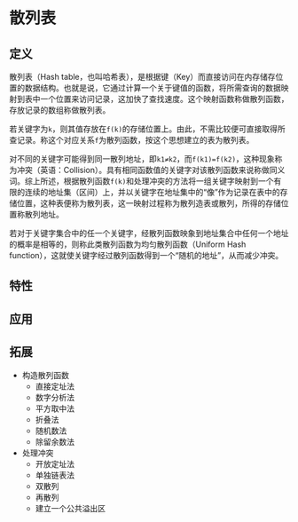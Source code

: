 # 散列表
## 定义
散列表（Hash table，也叫哈希表），是根据键（Key）而直接访问在内存储存位置的数据结构。也就是说，它通过计算一个关于键值的函数，将所需查询的数据映射到表中一个位置来访问记录，这加快了查找速度。这个映射函数称做散列函数，存放记录的数组称做散列表。

若关键字为`k`，则其值存放在`f(k)`的存储位置上。由此，不需比较便可直接取得所查记录。称这个对应关系`f`为散列函数，按这个思想建立的表为散列表。

对不同的关键字可能得到同一散列地址，即`k1≠k2`，而`f(k1)=f(k2)`，这种现象称为冲突（英语：Collision）。具有相同函数值的关键字对该散列函数来说称做同义词。综上所述，根据散列函数`f(k)`和处理冲突的方法将一组关键字映射到一个有限的连续的地址集（区间）上，并以关键字在地址集中的“像”作为记录在表中的存储位置，这种表便称为散列表，这一映射过程称为散列造表或散列，所得的存储位置称散列地址。

若对于关键字集合中的任一个关键字，经散列函数映象到地址集合中任何一个地址的概率是相等的，则称此类散列函数为均匀散列函数（Uniform Hash function），这就使关键字经过散列函数得到一个“随机的地址”，从而减少冲突。
## 特性
## 应用

## 拓展
- 构造散列函数
	- 直接定址法
	- 数字分析法
	- 平方取中法
	- 折叠法
	- 随机数法
	- 除留余数法
- 处理冲突
	- 开放定址法
	- 单独链表法
	- 双散列
	- 再散列
	- 建立一个公共溢出区